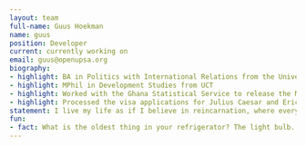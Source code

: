 ```yaml
---
layout: team
full-name: Guus Hoekman
name: guus
position: Developer
current: currently working on
email: guus@openupsa.org
biography:
- highlight: BA in Politics with International Relations from the University of York
- highlight: MPhil in Development Studies from UCT
- highlight: Worked with the Ghana Statistical Service to release the Multi Indicator Cluster Survey (MICS) 2011 while at UNICEF
- highlight: Processed the visa applications for Julius Caesar and Eric Cantona while working at the Dutch Embassy in Jakarta (last names aren't used in some parts of Indonesia so when parents register their kids they can get creative and make something up)
statement: I live my life as if I believe in reincarnation, where every living being starts a new life in a random physical body or form after they die. I think that if everyone believed this, they would put in more effort to make the world a more pleasant and equal place. I think OpenUp's mission of creating a more informed and empowered society aligns with this (the equality part, the reincarnation not so much). After my studies I enquired about a possible internship at the organisation. A few weeks later I arrived in Cape Town to join the team and later joined on a permanent basis.
fun:
- fact: What is the oldest thing in your refrigerator? The light bulb. It's been broken for at least three years.
---
```

